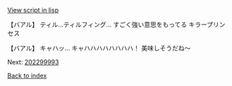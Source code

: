 [View script in lisp](../scripts/202299992.txt)

【バアル】
ティル…ティルフィング…
すごく強い意思をもってる
キラープリンセス

【バアル】
キャハッ…
キャハハハハハハハハ！
美味しそうだね～

Next: [202299993](202299993.md)

[Back to index](index.md)
